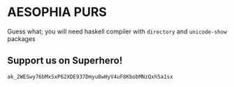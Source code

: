 # AESOPHIA PURS

Guess what; you will need haskell compiler with `directory` and `unicode-show` packages

## Support us on Superhero!

```
ak_2WESwy76bMxSxP62XDE937Dmyu8wHyV4uF8KbobMNzQxh5a1sx
```
